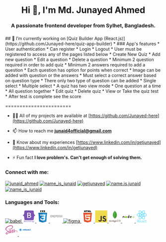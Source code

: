 <h1 align="center">Hi 👋, I'm Md. Junayed Ahmed</h1>
<h3 align="center">A passionate frontend developer from Sylhet, Bangladesh.</h3>

<h3></h3>
## 🔭 I’m currently working on [Quiz Builder App (React.js)](https://github.com/Junayed-here/quiz-app-builder)
* ### App's features
  * User authentication
    * Can register
    * Login 
    * Logout
  * User must be registered to access any of the pages listed below
  * Create New Quiz
    * Add new question
    * Edit a question
    * Delete a question
    * Minimum 2 question required in order to add quiz
    * Minimum 2 answers required to add a question
    * Each question has option for points when correct
    * Image can be added with question or the answers
    * Must select a correct answer based on question type
    * There only two type of question can be added
      * Single select
      * Multiple select
    * A quiz has two view mode
      * One question at a time
      * All question together
  * Edit quiz
  * Delete quiz
  * View or Take the quiz test
    * After test is complete see the score




=======================
- 👨‍💻 All of my projects are available at [https://github.com/Junayed-here](https://github.com/Junayed-here)

- 📫 How to reach me **junaid4official@gmail.com**

- 📄 Know about my experiences [https://www.linkedin.com/in/getjunayed](https://www.linkedin.com/in/getjunayed)

- ⚡ Fun fact **I love problem's. Can't get enough of solving them.**

<h3 align="left">Connect with me:</h3>
<p align="left">
<a href="https://codepen.io/junaid_ahmed" target="blank"><img align="center" src="https://raw.githubusercontent.com/rahuldkjain/github-profile-readme-generator/master/src/images/icons/Social/codepen.svg" alt="junaid_ahmed" height="30" width="40" /></a>
<a href="https://twitter.com/name_is_junaid" target="blank"><img align="center" src="https://raw.githubusercontent.com/rahuldkjain/github-profile-readme-generator/master/src/images/icons/Social/twitter.svg" alt="name_is_junaid" height="30" width="40" /></a>
<a href="https://linkedin.com/in/getjunayed" target="blank"><img align="center" src="https://raw.githubusercontent.com/rahuldkjain/github-profile-readme-generator/master/src/images/icons/Social/linked-in-alt.svg" alt="getjunayed" height="30" width="40" /></a>
<a href="https://fb.com/name.is.junaid" target="blank"><img align="center" src="https://raw.githubusercontent.com/rahuldkjain/github-profile-readme-generator/master/src/images/icons/Social/facebook.svg" alt="name.is.junaid" height="30" width="40" /></a>
<a href="https://instagram.com/name_is_junaid" target="blank"><img align="center" src="https://raw.githubusercontent.com/rahuldkjain/github-profile-readme-generator/master/src/images/icons/Social/instagram.svg" alt="name_is_junaid" height="30" width="40" /></a>
</p>

<h3 align="left">Languages and Tools:</h3>
<p align="left"> <a href="https://babeljs.io/" target="_blank" rel="noreferrer"> <img src="https://www.vectorlogo.zone/logos/babeljs/babeljs-icon.svg" alt="babel" width="40" height="40"/> </a> <a href="https://getbootstrap.com" target="_blank" rel="noreferrer"> <img src="https://raw.githubusercontent.com/devicons/devicon/master/icons/bootstrap/bootstrap-plain-wordmark.svg" alt="bootstrap" width="40" height="40"/> </a> <a href="https://www.w3schools.com/css/" target="_blank" rel="noreferrer"> <img src="https://raw.githubusercontent.com/devicons/devicon/master/icons/css3/css3-original-wordmark.svg" alt="css3" width="40" height="40"/> </a> <a href="https://expressjs.com" target="_blank" rel="noreferrer"> <img src="https://raw.githubusercontent.com/devicons/devicon/master/icons/express/express-original-wordmark.svg" alt="express" width="40" height="40"/> </a> <a href="https://www.figma.com/" target="_blank" rel="noreferrer"> <img src="https://www.vectorlogo.zone/logos/figma/figma-icon.svg" alt="figma" width="40" height="40"/> </a> <a href="https://www.w3.org/html/" target="_blank" rel="noreferrer"> <img src="https://raw.githubusercontent.com/devicons/devicon/master/icons/html5/html5-original-wordmark.svg" alt="html5" width="40" height="40"/> </a> <a href="https://developer.mozilla.org/en-US/docs/Web/JavaScript" target="_blank" rel="noreferrer"> <img src="https://raw.githubusercontent.com/devicons/devicon/master/icons/javascript/javascript-original.svg" alt="javascript" width="40" height="40"/> </a> <a href="https://www.mongodb.com/" target="_blank" rel="noreferrer"> <img src="https://raw.githubusercontent.com/devicons/devicon/master/icons/mongodb/mongodb-original-wordmark.svg" alt="mongodb" width="40" height="40"/> </a> <a href="https://nodejs.org" target="_blank" rel="noreferrer"> <img src="https://raw.githubusercontent.com/devicons/devicon/master/icons/nodejs/nodejs-original-wordmark.svg" alt="nodejs" width="40" height="40"/> </a> <a href="https://reactjs.org/" target="_blank" rel="noreferrer"> <img src="https://raw.githubusercontent.com/devicons/devicon/master/icons/react/react-original-wordmark.svg" alt="react" width="40" height="40"/> </a> <a href="https://sass-lang.com" target="_blank" rel="noreferrer"> <img src="https://raw.githubusercontent.com/devicons/devicon/master/icons/sass/sass-original.svg" alt="sass" width="40" height="40"/> </a> <a href="https://webpack.js.org" target="_blank" rel="noreferrer"> <img src="https://raw.githubusercontent.com/devicons/devicon/d00d0969292a6569d45b06d3f350f463a0107b0d/icons/webpack/webpack-original-wordmark.svg" alt="webpack" width="40" height="40"/> </a> </p>